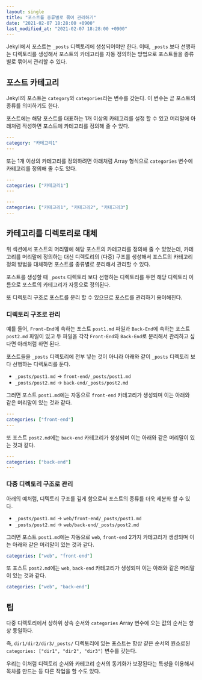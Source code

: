 ```yaml
---
layout: single
title: "포스트를 종류별로 묶어 관리하기"
date: "2021-02-07 18:28:00 +0900"
last_modified_at: "2021-02-07 18:28:00 +0900"
---
```

Jekyll에서 포스트는 `_posts` 디렉토리에 생성되어야만 한다.
이때, `_posts` 보다 선행하는 디렉토리를 생성해서 포스트의 카테고리를 자동 정의하는 방법으로
포스트들을 종류별로 묶어서 관리할 수 있다.

## 포스트 카테고리

Jekyll의 포스트는 `category`와 `categories`라는 변수를 갖는다. 이 변수는 곧 포스트의 종류를 의미하기도 한다.

포스트에는 해당 포스트를 대표하는 1개 이상의 카테고리를 설정 할 수 있고
머리말에 아래처럼 작성하면 포스트에 카테고리를 정의해 줄 수 있다.

```yml
---
category: "카테고리1"
---
```

또는 1개 이상의 카테고리를 정의하려면 아래처럼 Array 형식으로 `categories` 변수에 카테고리를 정의해 줄 수도 있다.

```yml
---
categories: ["카테고리1"]
---
```

```yml
---
categories: ["카테고리1", "카테고리2", "카테고리3"]
---
```

## 카테고리를 디렉토리로 대체

위 섹션에서 포스트의 머리말에 해당 포스트의 카테고리를 정의해 줄 수 있었는데,
카테고리를 머리말에 정의하는 대신 디렉토리의 (다중) 구조를 생성해서 포스트의 카테고리 정의 방법을 대체하면
포스트를 종류별로 분리해서 관리할 수 있다.

포스트를 생성할 때 `_posts` 디렉토리 보다 선행하는 디렉토리를 두면 해당 디렉토리 이름으로 포스트의 카테고리가 자동으로 정의된다.

또 디렉토리 구조로 포스트를 분리 할 수 있으므로 포스트를 관리하기 용이해진다.

### 디렉토리 구조로 관리

예를 들어, `Front-End`에 속하는 포스트 `post1.md` 파일과 `Back-End`에 속하는 포스트 `post2.md` 파일이 있고
두 파일을 각각 `Front-End`와 `Back-End`로 분리해서 관리하고 싶다면 아래처럼 하면 된다.

포스트들을 `_posts` 디렉토리에 전부 넣는 것이 아니라
아래와 같이 `_posts` 디렉토리 보다 선행하는 디렉토리를 둔다.


* `_posts/post1.md` -> `front-end/_posts/post1.md`
* `_posts/post2.md` -> `back-end/_posts/post2.md`

그러면 포스트 `post1.md`에는 자동으로 `front-end` 카테고리가 생성되며 이는 아래와 같은 머리말이 있는 것과 같다.

```yml
---
categories: ["front-end"]
---
```

또 포스트 `post2.md`에는 `back-end` 카테고리가 생성되며 이는 아래와 같은 머리말이 있는 것과 같다.

```yml
---
categories: ["back-end"]
---
```

### 다중 디렉토리 구조로 관리

아래의 예처럼, 디텍토리 구조를 깊게 함으로써 포스트의 종류를 더욱 세분화 할 수 있다.

* `_posts/post1.md` -> `web/front-end/_posts/post1.md`
* `_posts/post2.md` -> `web/back-end/_posts/post2.md`

그러면 포스트 `post1.md`에는 자동으로 `web`, `front-end` 2가지 카테고리가 생성되며 이는 아래와 같은 머리말이 있는 것과 같다.

```yml
categories: ["web", "front-end"]
```

또 포스트 `post2.md`에는 `web`, `back-end` 카테고리가 생성되며 이는 아래와 같은 머리말이 있는 것과 같다.

```yml
categories: ["web", "back-end"]
```

## 팁

다중 디렉토리에서 상하위 상속 순서와 `categories` Array 변수에 오는 값의 순서는 항상 동일하다.

즉, `dir1/dir2/dir3/_posts/` 디렉토리에 있는 포스트는 항상 같은 순서의 원소로된 `categories: ["dir1", "dir2", "dir3"]` 변수를 갖는다.

우리는 이처럼 디렉토리 순서와 카테고리 순서의 동기화가 보장된다는 특성을 이용해서 목차를 만드는 등 다른 작업을 할 수도 있다.
